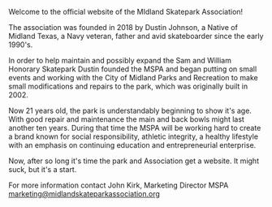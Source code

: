 Welcome to the official website of the MIdland Skatepark Association!

The association was founded in 2018 by Dustin Johnson, a Native of Midland Texas, a Navy veteran, father and avid skateboarder since the early 1990's.

In order to help maintain and possibly expand the Sam and William Honorary Skatepark Dustin founded the MSPA and began putting on small events and working with the City of Midland Parks and Recreation to make small modifications and repairs to the park, which was originally built in 2002.

Now 21 years old, the park is understandably beginning to show it's age. With good repair and maintenance the main and back bowls might last another ten years. During that time the MSPA will be working hard to create a brand known for social responsibility, athletic integrity, a healthy lifestyle with an emphasis on continuing education and entrepreneurial enterprise.

Now, after so long it's time the park and Association get a website. It might suck, but it's a start.

For more information contact John Kirk, Marketing Director MSPA
marketing@midlandskateparkassociation.org